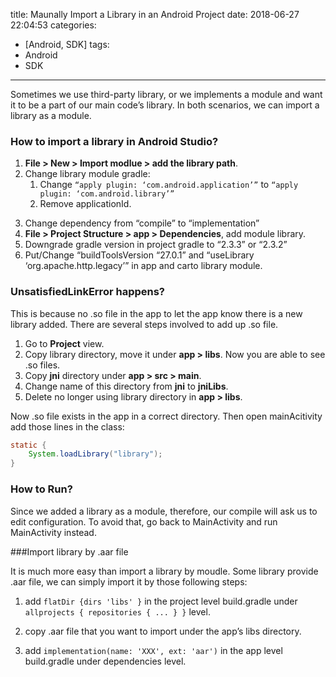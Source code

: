 title: Maunally Import a Library in an Android Project
date: 2018-06-27 22:04:53
categories:
- [Android, SDK]
tags:
- Android
- SDK
---

Sometimes we use third-party library, or we implements a module and want it to be a part of our main code’s library. In both scenarios, we can import a library as a module.

### How to import a library in Android Studio?

1. __File > New > Import modlue > add the library path__.
2. Change library module gradle:
    1. Change `“apply plugin: ‘com.android.application’”` to `“apply plugin: ‘com.android.library’”`
    2. Remove applicationId.

<!-- more -->

3. Change dependency from “compile” to “implementation”
4. __File > Project Structure > app > Dependencies__, add module library.
5. Downgrade gradle version in project gradle to “2.3.3” or “2.3.2”
6. Put/Change “buildToolsVersion “27.0.1” and “useLibrary ‘org.apache.http.legacy’” in app and carto library module.


### UnsatisfiedLinkError happens?

This is because no .so file in the app to let the app know there is a new library added. There are several steps involved to add up .so file.

1. Go to __Project__ view.
2. Copy library directory, move it under __app > libs__. Now you are able to see .so files.
3. Copy __jni__ directory under __app > src > main__.
4. Change name of this directory from __jni__ to __jniLibs__.
5. Delete no longer using library directory in __app > libs__.

Now .so file exists in the app in a correct directory.
Then open mainAcitivity add those lines in the class:

```java
static {         
    System.loadLibrary("library"); 
}
```

### How to Run?

Since we added a library as a module, therefore, our compile will ask us to edit configuration. To avoid that, go back to MainActivity and run MainActivity instead.

###Import library by .aar file

It is much more easy than import a library by moudle. Some library provide .aar file, we can simply import it by those following steps:

1. add `flatDir {dirs 'libs' }` in the project level build.gradle under `allprojects { repositories { ... } }` level.

2. copy .aar file that you want to import under the app’s libs directory.

3. add `implementation(name: 'XXX', ext: 'aar')` in the app level build.gradle under dependencies level.
